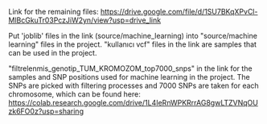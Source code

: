 Link for the remaining files: 
https://drive.google.com/file/d/1SU7BKqXPvCl-MlBcGkuTr03PczJiW2yn/view?usp=drive_link

Put 'joblib' files in the link (source/machine_learning) into "source/machine learning" files in the project.
"kullanıcı vcf" files in the link are samples that can be used in the project.

"filtrelenmis_genotip_TUM_KROMOZOM_top7000_snps" in the link for the samples and SNP positions used for machine learning in the project. The SNPs are picked with filtering processes and 7000 SNPs are taken for each chromosome, which can be found here: 
https://colab.research.google.com/drive/1L4IeRnWPKRrrAG8gwLTZVNqOUzk6FO0z?usp=sharing
